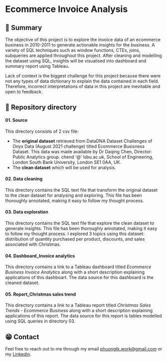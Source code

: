 # Ecommerce Invoice Analysis
## :scroll: Summary

The objective of this project is to explore the invoice data of an ecommerce business in 2010-2011 to generate actionable insights for the business. A variety of SQL techniques such as window functions, CTEs, joins, subqueries are applied throughout this project. After cleaning and modelling the dataset using SQL, insights will be visualised into dashboard and summary report using Tableau. 

Lack of context is the biggest challenge for this project because there were not any types of data dictionary to explain the data contained in each field. Therefore, incorrect interpretations of data in this project are inevitable and open to feedback.


##  :bookmark_tabs: Repository directory
#### 01. Source
This directory consists of 2 csv file:
- The **original dataset** retrieved from DataDNA Dataset Challenges of Onyx Data (August 2021 challenge) titled Ecommerce Busisness Dataset. This data was made available by Dr Daqing Chen, Director: Public Analytics group. chend ‘@’ lsbu.ac.uk, School of Engineering, London South Bank University, London SE1 0AA, UK.
- The **clean dataset** which will be used for analysis.

#### 02. Data cleaning
This directory contains the SQL text file that transform the original dataset to the clean dataset for analysing and exploring. This file has been thoroughly annotated, making it easy to follow my thought process.

#### 03. Data exploration
This directory contains the SQL text file that explore the clean dataset to generate insights. This file has been thoroughly annotated, making it easy to follow my thought process. I explored 3 topics using this dataset: distribution of quantity purchased per product, discounts, and sales associated with Christmas.

#### 04. Dashboard_Invoice analytics
This directory contains a link to a Tableau dashboard titled _Ecommerce Business Invoice Analytics_ along with a short description explaining applications of this dashboart. The data source for this dashboard is the cleaned dataset.

#### 05. Report_Christmas sales trend
This directory contains a link to a Tableau report titled _Christmas Sales Trends - Ecommerce Business_ along with a short description explaining applications of this report. The data source for this report is tables modelled using SQL queries in directory 03.


## :grin: Contact
Feel free to reach out to me through my email phuongtk.work@gmail.com or my [Linkedin](https://www.linkedin.com/in/khanhphuongtran/).
